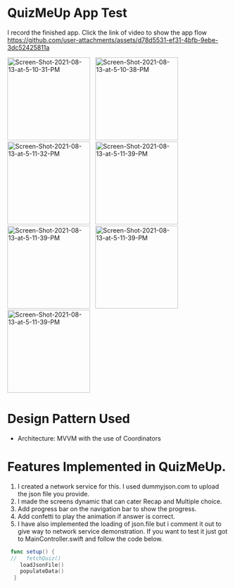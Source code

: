 # QuizMeUp App Test

I record the finished app.
Click the link of video to show the app flow
https://github.com/user-attachments/assets/d78d5531-ef31-4bfb-9ebe-3dc52425811a

<img src="https://i.ibb.co/gMN5zY2/Screenshot-2024-10-09-at-1-57-59-PM.png" alt="Screen-Shot-2021-08-13-at-5-10-31-PM" border="0" width="188">&nbsp;&nbsp;
<img src="https://i.ibb.co/bg246sy/Screenshot-2024-10-09-at-1-58-11-PM.png" alt="Screen-Shot-2021-08-13-at-5-10-38-PM" border="0" width="188">&nbsp;&nbsp;
<img src="https://i.ibb.co/KXY3MHK/Screenshot-2024-10-09-at-1-58-26-PM.png" alt="Screen-Shot-2021-08-13-at-5-11-32-PM" border="0" width="188">&nbsp;&nbsp;
<img src="https://i.ibb.co/KXY3MHK/Screenshot-2024-10-09-at-1-58-26-PM.png" alt="Screen-Shot-2021-08-13-at-5-11-39-PM" border="0" width="188">&nbsp;&nbsp;
<img src="https://i.ibb.co/42rMMbp/Screenshot-2024-10-09-at-1-58-33-PM.png" alt="Screen-Shot-2021-08-13-at-5-11-39-PM" border="0" width="188">&nbsp;&nbsp;
<img src="https://i.ibb.co/TLDB2c8/Screenshot-2024-10-09-at-1-58-41-PM.png" alt="Screen-Shot-2021-08-13-at-5-11-39-PM" border="0" width="188">&nbsp;&nbsp;
<img src="https://i.ibb.co/BPRf59C/Screenshot-2024-10-09-at-1-59-08-PM.png" alt="Screen-Shot-2021-08-13-at-5-11-39-PM" border="0" width="188">&nbsp;&nbsp;

# Design Pattern Used
- Architecture: MVVM with the use of Coordinators

# Features Implemented in QuizMeUp.

1. I created a network service for this. I used dummyjson.com to upload the json file you provide.
2. I made the screens dynamic that can cater Recap and Multiple choice. 
3. Add progress bar on the navigation bar to show the progress.
4. Add confetti to play the animation if answer is correct.
5. I have also implemented the loading of json.file but i comment it out to give way to network service demonstration. If you want to test it just got to MainController.swift and follow the code below.
```swift
 func setup() {
 //   fetchQuiz()
    loadJsonFile()
    populateData()
  }
```


